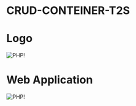 # CRUD-CONTEINER-T2S

# Logo

![PHP!](https://github.com/Arthur756/INSIDE-CRUD-/blob/022bc5be65720340363074d49d7d095c39f564fc/INSIDE%20LOGO.jpg)


# Web Application

![PHP!](https://github.com/Arthur756/INSIDE-CRUD-/blob/271586be70ea0db750060e0746afb07a65ee39e1/APPLICATION%20WEB%20PICTURE.jpg)
